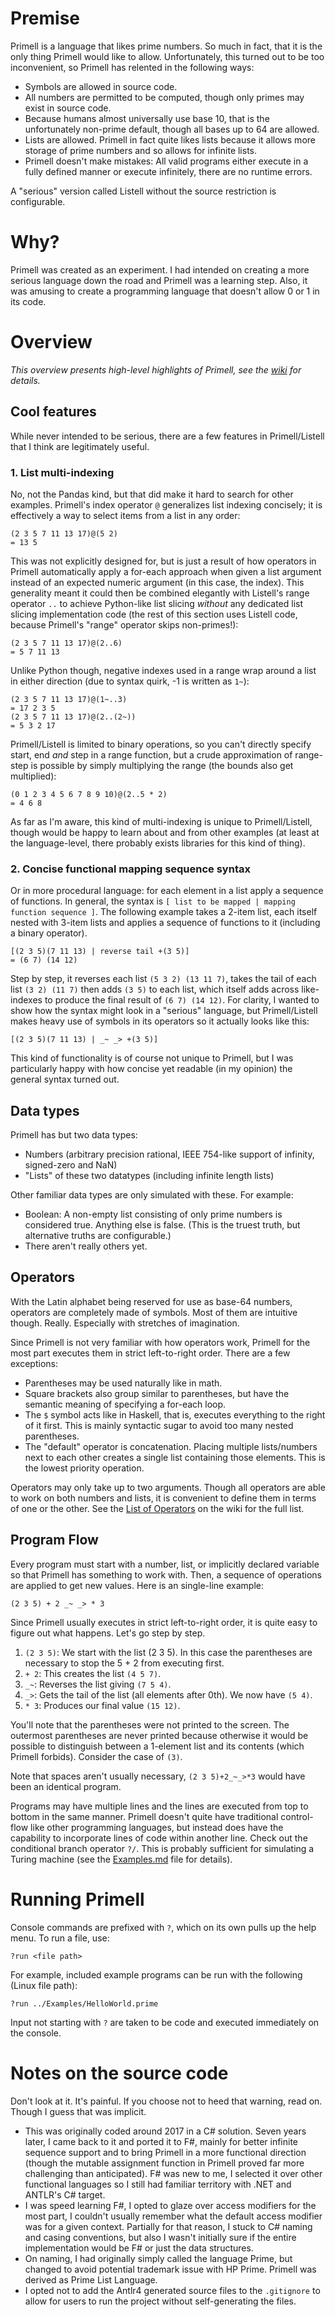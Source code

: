 # Premise

Primell is a language that likes prime numbers. So much in fact, that it is the only thing Primell would like to allow. Unfortunately, this turned out to be too inconvenient, so Primell has relented in the following ways:

 - Symbols are allowed in source code.
 - All numbers are permitted to be computed, though only primes may exist in source code.
 - Because humans almost universally use base 10, that is the unfortunately non-prime default, though all bases up to 64 are allowed.
 - Lists are allowed. Primell in fact quite likes lists because it allows more storage of prime numbers and so allows for infinite lists.
 - Primell doesn't make mistakes: All valid programs either execute in a fully defined manner or execute infinitely, there are no runtime errors.

A "serious" version called Listell without the source restriction is configurable.

# Why?

Primell was created as an experiment. I had intended on creating a more serious language down the road and Primell was a learning step. Also, it was amusing to create a programming language that doesn't allow 0 or 1 in its code.

# Overview

_This overview presents high-level highlights of Primell, see the [wiki](https://github.com/DPenner1/Primell/wiki) for details._

## Cool features

While never intended to be serious, there are a few features in Primell/Listell that I think are legitimately useful.

### 1. List multi-indexing

No, not the Pandas kind, but that did make it hard to search for other examples. Primell's index operator `@` generalizes list indexing concisely; it is effectively a way to select items from a list in any order:

    (2 3 5 7 11 13 17)@(5 2)
    = 13 5

This was not explicitly designed for, but is just a result of how operators in Primell automatically apply a for-each approach when given a list argument instead of an expected numeric argument (in this case, the index). This generality meant it could then be combined elegantly with Listell's range operator `..` to achieve Python-like list slicing _without_ any dedicated list slicing implementation code (the rest of this section uses Listell code, because Primell's "range" operator skips non-primes!):

    (2 3 5 7 11 13 17)@(2..6)
    = 5 7 11 13

Unlike Python though, negative indexes used in a range wrap around a list in either direction (due to syntax quirk, -1 is written as `1~`):

    (2 3 5 7 11 13 17)@(1~..3)
    = 17 2 3 5
    (2 3 5 7 11 13 17)@(2..(2~))
    = 5 3 2 17

Primell/Listell is limited to binary operations, so you can't directly specify start, end _and_ step in a range function, but a crude approximation of range-step is possible by simply multiplying the range (the bounds also get multiplied):

    (0 1 2 3 4 5 6 7 8 9 10)@(2..5 * 2)
    = 4 6 8

As far as I'm aware, this kind of multi-indexing is unique to Primell/Listell, though would be happy to learn about and from other examples (at least at the language-level, there probably exists libraries for this kind of thing).

### 2. Concise functional mapping sequence syntax

Or in more procedural language: for each element in a list apply a sequence of functions. In general, the syntax is `[ list to be mapped | mapping function sequence ]`. The following example takes a 2-item list, each itself nested with 3-item lists and applies a sequence of functions to it (including a binary operator).

    [(2 3 5)(7 11 13) | reverse tail +(3 5)]
    = (6 7) (14 12)

Step by step, it reverses each list `(5 3 2) (13 11 7)`, takes the tail of each list `(3 2) (11 7)` then adds `(3 5)` to each list, which itself adds across like-indexes to produce the final result of `(6 7) (14 12)`. For clarity, I wanted to show how the syntax might look in a "serious" language, but Primell/Listell makes heavy use of symbols in its operators so it actually looks like this:

    [(2 3 5)(7 11 13) | _~ _> +(3 5)]

This kind of functionality is of course not unique to Primell, but I was particularly happy with how concise yet readable (in my opinion) the general syntax turned out.

## Data types

Primell has but two data types:

- Numbers (arbitrary precision rational, IEEE 754-like support of infinity, signed-zero and NaN)
- "Lists" of these two datatypes (including infinite length lists)
	
Other familiar data types are only simulated with these. For example:
- Boolean: A non-empty list consisting of only prime numbers is considered true. Anything else is false. (This is the truest truth, but alternative truths are configurable.)
- There aren't really others yet.

## Operators

With the Latin alphabet being reserved for use as base-64 numbers, operators are completely made of symbols. Most of them are intuitive though. Really. Especially with stretches of imagination.

Since Primell is not very familiar with how operators work, Primell for the most part executes them in strict left-to-right order. There are a few exceptions: 

- Parentheses may be used naturally like in math.
- Square brackets also group similar to parentheses, but have the semantic meaning of specifying a for-each loop.
- The `$` symbol acts like in Haskell, that is, executes everything to the right of it first. This is mainly syntactic sugar to avoid too many nested parentheses.
- The "default" operator is concatenation. Placing multiple lists/numbers next to each other creates a single list containing those elements. This is the lowest priority operation.

Operators may only take up to two arguments. Though all operators are able to work on both numbers and lists, it is convenient to define them in terms of one or the other. See the [List of Operators](https://github.com/DPenner1/Primell/wiki/List-of-Operators) on the wiki for the full list.

## Program Flow 

Every program must start with a number, list, or implicitly declared variable so that Primell has something to work with. Then, a sequence of operations are applied to get new values. Here is an single-line example:

    (2 3 5) + 2 _~ _> * 3 

Since Primell usually executes in strict left-to-right order, it is quite easy to figure out what happens. Let's go step by step.

 1. `(2 3 5)`: We start with the list (2 3 5). In this case the parentheses are necessary to stop the 5 + 2 from executing first.
 2. `+ 2`: This creates the list `(4 5 7)`.
 3. `_~`: Reverses the list giving `(7 5 4)`.
 4. `_>`: Gets the tail of the list (all elements after 0th). We now have `(5 4)`.
 5. `* 3`: Produces our final value `(15 12)`.

You'll note that the parentheses were not printed to the screen. The outermost parentheses are never printed because otherwise it would be possible to distinguish between a 1-element list and its contents (which Primell forbids). Consider the case of `(3)`.

Note that spaces aren't usually necessary, `(2 3 5)+2_~_>*3` would have been an identical program.

Programs may have multiple lines and the lines are executed from top to bottom in the same manner. Primell doesn't quite have traditional control-flow like other programming languages, but instead does have the capability to incorporate lines of code within another line. Check out the conditional branch operator `?/`. This is probably sufficient for simulating a Turing machine (see the [Examples.md](https://github.com/DPenner1/Primell/blob/main/Examples/Examples.md) file for details).

# Running Primell #

Console commands are prefixed with `?`, which on its own pulls up the help menu. To run a file, use:

    ?run <file path>

For example, included example programs can be run with the following (Linux file path):

    ?run ../Examples/HelloWorld.prime

Input not starting with `?` are taken to be code and executed immediately on the console.

# Notes on the source code #

Don't look at it. It's painful. If you choose not to heed that warning, read on. Though I guess that was implicit.

- This was originally coded around 2017 in a C# solution. Seven years later, I came back to it and ported it to F#, mainly for better infinite sequence support and to bring Primell in a more functional direction (though the mutable assignment function in Primell proved far more challenging than anticipated). F# was new to me, I selected it over other functional languages so I still had familiar territory with .NET and ANTLR's C# target.
- I was speed learning F#, I opted to glaze over access modifiers for the most part, I couldn't usually remember what the default access modifier was for a given context. Partially for that reason, I stuck to C# naming and casing conventions, but also I wasn't initially sure if the entire implementation would be F# or just the data structures. 
- On naming, I had originally simply called the language Prime, but changed to avoid potential trademark issue with HP Prime. Primell was derived as Prime List Language.
- I opted not to add the Antlr4 generated source files to the `.gitignore` to allow for users to run the project without self-generating the files.
